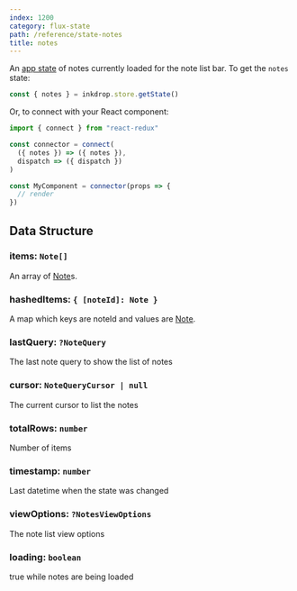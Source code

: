 ```yaml
---
index: 1200
category: flux-state
path: /reference/state-notes
title: notes
---
```


An [app state](/manual/flux-architecture) of notes currently loaded for the note list bar.
To get the `notes` state:

```js
const { notes } = inkdrop.store.getState()
```

Or, to connect with your React component:

```js
import { connect } from "react-redux"

const connector = connect(
  ({ notes }) => ({ notes }),
  dispatch => ({ dispatch })
)

const MyComponent = connector(props => {
  // render
})
```

## Data Structure

### items: `Note[]`

An array of [Note][note]s.

### hashedItems: `{ [noteId]: Note }`

A map which keys are noteId and values are [Note][note].

### lastQuery: `?NoteQuery`

The last note query to show the list of notes

### cursor: `NoteQueryCursor | null`

The current cursor to list the notes

### totalRows: `number`

Number of items

### timestamp: `number`

Last datetime when the state was changed

### viewOptions: `?NotesViewOptions`

The note list view options

### loading: `boolean`

true while notes are being loaded

[note]: /reference/data-models#a-nameresource-notenotea
